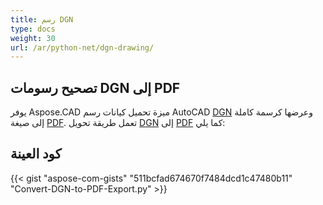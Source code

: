 ```yaml
---
title: رسم DGN
type: docs
weight: 30
url: /ar/python-net/dgn-drawing/
---
```


## **تصحيح رسومات DGN إلى PDF**

يوفر Aspose.CAD ميزة تحميل كيانات رسم AutoCAD [DGN](https://docs.fileformat.com/cad/dgn/) وعرضها كرسمة كاملة إلى صيغة [PDF](https://docs.fileformat.com/pdf/). تعمل طريقة تحويل [DGN](https://docs.fileformat.com/cad/dgn/) إلى [PDF](https://docs.fileformat.com/pdf/) كما يلي:

## كود العينة

{{< gist "aspose-com-gists" "511bcfad674670f7484dcd1c47480b11" "Convert-DGN-to-PDF-Export.py" >}}
